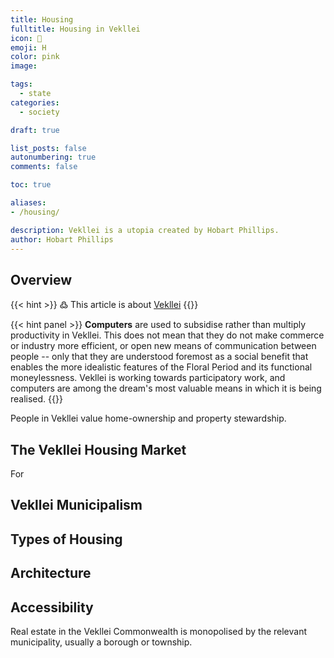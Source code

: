 ```yaml
---
title: Housing
fulltitle: Housing in Vekllei
icon: 🏡
emoji: H
color: pink
image: 

tags: 
  - state
categories:
  - society

draft: true

list_posts: false
autonumbering: true
comments: false

toc: true

aliases:
- /housing/

description: Vekllei is a utopia created by Hobart Phillips.
author: Hobart Phillips
---
```


## Overview

{{< hint >}}
߷ This article is about [Vekllei](/intro/#what-is-vekllei)
{{</hint>}}

{{< hint panel >}}
**Computers** are used to subsidise rather than multiply productivity in Vekllei. This does not mean that they do not make commerce or industry more efficient, or open new means of communication between people -- only that they are understood foremost as a social benefit that enables the more idealistic features of the Floral Period and its functional moneylessness. Vekllei is working towards participatory work, and computers are among the dream's most valuable means in which it is being realised.
{{</hint>}}

People in Vekllei value home-ownership and property stewardship.

## The Vekllei Housing Market

For 



## Vekllei Municipalism

## Types of Housing



## Architecture



## Accessibility

Real estate in the Vekllei Commonwealth is monopolised by the relevant municipality, usually a borough or township.

